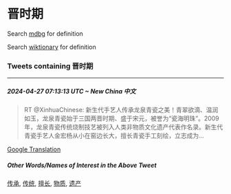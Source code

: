 # 晋时期

Search [mdbg](https://www.mdbg.net/chinese/dictionary?page=worddict&wdrst=0&wdqb=晋时期) for definition

Search [wiktionary](https://en.wiktionary.org/wiki/晋时期) for definition

### Tweets containing 晋时期

___
##### 2024-04-27 07:13:13 UTC ~ New China 中文
> RT @XinhuaChinese: 新生代手艺人传承龙泉青瓷之美！青翠欲滴、温润如玉，龙泉青瓷始于三国两晋时期、盛于宋元，被誉为“瓷海明珠”。2009年，龙泉青瓷传统烧制技艺被列入人类非物质文化遗产代表作名录。新生代青瓷手艺人金宏杨从小在窑边长大，擅长青瓷手工刻绘，立志成为…

[Google Translation](https://translate.google.com/?hi=en&tab=TT&sl=zh-CN&tl=en&op=translate&text=RT+%40XinhuaChinese%3A+%E6%96%B0%E7%94%9F%E4%BB%A3%E6%89%8B%E8%89%BA%E4%BA%BA%E4%BC%A0%E6%89%BF%E9%BE%99%E6%B3%89%E9%9D%92%E7%93%B7%E4%B9%8B%E7%BE%8E%EF%BC%81%E9%9D%92%E7%BF%A0%E6%AC%B2%E6%BB%B4%E3%80%81%E6%B8%A9%E6%B6%A6%E5%A6%82%E7%8E%89%EF%BC%8C%E9%BE%99%E6%B3%89%E9%9D%92%E7%93%B7%E5%A7%8B%E4%BA%8E%E4%B8%89%E5%9B%BD%E4%B8%A4%E6%99%8B%E6%97%B6%E6%9C%9F%E3%80%81%E7%9B%9B%E4%BA%8E%E5%AE%8B%E5%85%83%EF%BC%8C%E8%A2%AB%E8%AA%89%E4%B8%BA%E2%80%9C%E7%93%B7%E6%B5%B7%E6%98%8E%E7%8F%A0%E2%80%9D%E3%80%822009%E5%B9%B4%EF%BC%8C%E9%BE%99%E6%B3%89%E9%9D%92%E7%93%B7%E4%BC%A0%E7%BB%9F%E7%83%A7%E5%88%B6%E6%8A%80%E8%89%BA%E8%A2%AB%E5%88%97%E5%85%A5%E4%BA%BA%E7%B1%BB%E9%9D%9E%E7%89%A9%E8%B4%A8%E6%96%87%E5%8C%96%E9%81%97%E4%BA%A7%E4%BB%A3%E8%A1%A8%E4%BD%9C%E5%90%8D%E5%BD%95%E3%80%82%E6%96%B0%E7%94%9F%E4%BB%A3%E9%9D%92%E7%93%B7%E6%89%8B%E8%89%BA%E4%BA%BA%E9%87%91%E5%AE%8F%E6%9D%A8%E4%BB%8E%E5%B0%8F%E5%9C%A8%E7%AA%91%E8%BE%B9%E9%95%BF%E5%A4%A7%EF%BC%8C%E6%93%85%E9%95%BF%E9%9D%92%E7%93%B7%E6%89%8B%E5%B7%A5%E5%88%BB%E7%BB%98%EF%BC%8C%E7%AB%8B%E5%BF%97%E6%88%90%E4%B8%BA%E2%80%A6)
##### Other Words/Names of Interest in the Above Tweet
[传承](传承.md), [传统](传统.md), [擅长](擅长.md), [物质](物质.md), [遗产](遗产.md)
